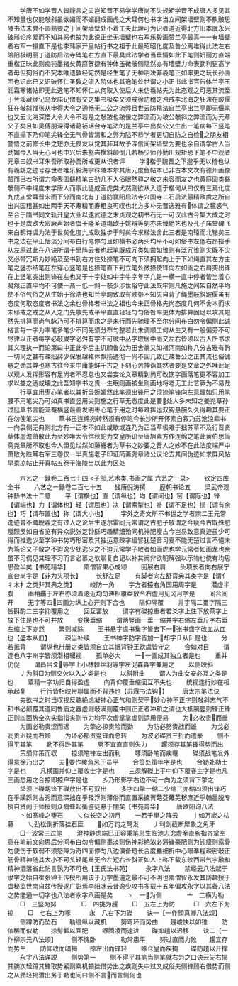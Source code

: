 <!-- { "loadSidebar": true } -->
　　学唐不如学晋人皆能言之夫岂知晋不易学学唐尚不失规矩学晋不成唐人多见其不知量也仅能敧斜虽欲媚而不媚翻成画虎之犬耳何也书字当立间架墙壁则不骫骳思陵书法未尝不圆熟要之于间架墙壁处不着工夫此理可为识者道近得北方旧本虞永兴破邪论序爱而不知其恶也故为此说正坐无墙壁也右军乐毅画赞兰亭最真一一有墙壁者右军一搨直下是也李玮家开皇帖行书之祖于此最昭昭化度及鲁公离堆得此法左右隂阳极明丽丁道防启法寺碑笔右方直下最具此法学者当垂情如此下笔则妍丽方直端重楷正昧此则痴钝墨猪矣黄庭贺捷有钟体虽微敧侧隐然亦有墙壁力命表劲利更髙学者毋但狥俗而不究本唯遗敎经宛然是经生笔了无神明决非羲笔正如率更之玩长孙面团也识此已又识破怀仁圣敎之流入院体也其逸笔处世谓之小正书此书官告体兰亭玉润霜寒诸帖即无此逸笔不知怀仁从何取入使后人未仿羲帖先为此态观之可恶其流至于兰溪藏经记乌龙庙记僧有交之集书极矣又须戒徐防稽之浊戒李北海之狂浊在跛偃狂在敧斜惟张从申得大令之通畅无二公之流弊且世云防稽法自兰亭出兰亭即无偃笔也又云北海深悟大令大令不若是之敧跛也跛偃之弊流而为坡公敧斜之弊流而为元章父子矣且如吴傅朋深得诸葛祯瑶台寺笔法的是兰亭中出矣公又生出一笔病每下竖笔不直搨下乃仰笔尖锋全无气骨皆清和之弊为隘不恭学者更切自防之自检之朋友相警悟之前修长中之短亦无畏友以觉其非耳故予深信间架墙壁为要也余自谓学古人当劲媚今人当无心可也中兴后朱壑岩横斜颠倒几若杨少师孙勤川规矩恐下笔不中观者元章曰奴书耳朱吾所取孙吾所戒更从识者评
　　学楷于魏晋之下邈乎无以稽也纵有羲繇之迹号存世者唯乐毅海宇秣陵本尔其唐元度鱼帖本已非古本文次有德州画像赞而已若所谓力命表固繇精笔古劲几不入俗眼然尊之敬之未容而友之也黄庭固类繇敧侧不中绳度未学唐人而事此徒成画虎类犬然则欲从入道于楷何从曰仅有三焉化度九成庙堂耳晋宋而下分而南北有丁道防襄阳启法寺兴国寺二石启法最精欧虞之所自出兴国粗甚如出两手天不寿精而寿粗良可叹也北方多朴无晋逸雅有体谓之氊裘气至合于隋书同文轨开皇大业以逮武德之末贞观之初书石无一可议此古今集大成之时也于是虞欧大宏厥声始者虞于隆圣道塲欧于姚辨等刻亦未臻絶艺也及孔子庙堂碑飞来白鹤诗虞为法于世矣化度九成欧独步于时矣今求楷法舍此三者是南辕而北辙矣三书之法在平正恬淡分间布白行笔停匀且如横书必两头均平不可如俗书左低右昂撘手从左原过此在八诀所谓千里阵云者也起笔既成冗类如凿如锥则有泛冗锥则尖既不尖又必带冗斯为妙絶及至书到右方住处捺笔不可向下须拥起向上于下如绳直其左方主笔之竖亦结笔在左穿心竖笔是也捺笔直下到立笔处微捺使锋向左如画之右肩突出锋在上竖笔突出则锋在左也又于十字处如中字牛字年字凢是一横一直中停者皆当着心凝然正直平均不可使一髙一低一斜一敧少涉世俗守此法既牢则凡施之间架自然平均使不俗气俗之从生始于徐浩也知兰亭韵致取有映带不知先自背了绳墨敧斜跛偃虽有态度何取态度者书法之余也骨格者书法之祖也今未正骨格先尚态度几何不舍本而求末耶戒之戒之从入之门先敬先戒平平直直轻轻匀匀俗咎率更体为排算固足以攻其短然先排算而尚气脉乃可不排算而求之是未行而先驰理不至尔分间布白勿令偏侧此诚格言每一字为率笔多笔少不同先须分布匀整若此未调顺工何从生又有一般偏旁不可尽律以正者每字必敧嵗字必舛有字不可破中丛字取居中而又左右皆须以古人所书求其义理执一而论第曰中正此李后主讥顔鲁公为田舍翁又如褚河南如称八分古雅有韵一切尚之甚有疎拙薛少保发越褚体飘扬透彻一尚不回几致迂疎鲁公之正其流也俗诚悬之劲其弊也寒古往今来中庸能鲜千古之下刻心苦神诣其然者要是文章之外唯此足以观人发挥形容有足尚者不忍怠也又尝妄论文章精到尚可改饬字画落笔更不容加工求以益之适或壊之此吾知字书之贵一生眠则画被坐则画地将老无工此艺厥为不易哉
　　行草宜用枣心笔者以其折袅婉媚然此笔须出锋用之须捺笔锋向左意趣如只用笔腰不用笔尖乃可如真书直竖用尖则施之行草无态度此是要处人多未知之姜尧章孙过庭草书言能笼罨横竖最善发明枣心笔于用之时每难挥运双钩悬腕久久得趣其要正在勿使笔尖也
　　草书虽连绵宛转然须有停笔今长沙所开怀素自叙乃苏沧浪辈书一向袅侧无典则北方有一正本不如此或歇或连乃为正当草极难于拙苏草不及行晋贤草体虚澹萧散此为至妙唯大令绾秋蛇为文皇所讥至唐旭素方作连绵之笔此黄伯思简斋尧章所不取也今人但见烂然如藤纒者为草书之妙要之晋人之妙不在此法度端严中萧散为胜耳右军三卷仅一半真施老子印证简斋尧章诸公议论去其间伪迹如求屏风帖早乘凉帖止开真帖五卷于海陵当以此为区处

　　六艺之一録卷二百七十四
<子部,艺术类,书画之属,六艺之一录>
　　钦定四库全书
　　六艺之一録卷二百七十五　　钱唐倪涛撰
　　歴朝书论五
　　梁武帝观钟繇书法十二意
　　平【谓横也】直【谓纵也】均【谓间也】宻【谓际也】锋【谓端也】力【谓体也】轻【谓屈也】决【谓索掣也】补【谓不足也】损【谓有余也】巧【谓布置也】称【谓大小也】
　　字外之奇文所不书世之学者宗二王元常逸迹曽不睥睨羲之有过人之论后生遂尔雷同元常谓之古肥子敬谓之今瘦今古既殊肥瘦颇反如自省览有异众説张芝钟繇巧趣精细殆同机神肥瘦古今岂易致意真迹虽少可得而推逸少至学钟书势巧形宻及其独运意疎字缓譬犹楚音习夏不能无楚过言不悒未为笃论又子敬之不迨逸少犹逸少之不迨元常学子敬者如画虎也学元常者如画龙也余虽不习偶见其理不习而言必慕之欤聊复自记以补其阙非欲明解强以示物也傥有均思思盈半矣【书苑精华】
　　隋僧智果心成颂
　　回展右肩
　　头项长者向右展宁宣台尚字是【非为头项长】
　　长舒左足
　　有脚者向左舒寳典其类字是【谓亻彳木扌之类非其典之类】
　　峻防一角
　　字方者擡右角国用周字是
　　潜虚半腹
　　画稍麤于左右亦须着逺近均匀递相覆葢放令右虚用见冈月字是
　　间合间开
　　无字等四四画为纵上心开则下合也
　　隔仰隔覆
　　并字隔二畺字隔三皆斟酌二三字抑覆用之
　　回互畱放
　　谓字有磔掠重者若爻字上住下放茶字上放下住是也不可并放
　　变换垂缩
　　谓两竪画一垂一缩并字右缩左垂斤字右垂左缩上下亦然
　　繁则减除
　　王书悬字虞书毚字皆去下一张书盛字改血从皿也【盛本从皿】
　　疎当补续
　　王书神字防字皆加一却字卩从阝是也
　　分若抵背
　　谓纵也卅册之类皆须自立其抵背钟王欧虞皆守之
　　合如对目
　　谓逢也八字州字皆须潜相曯视
　　孤单必大
　　一一画成其独立者是也
　　重并仍促
　　谓昌吕爻等字上小林棘丝羽等字左促森淼字兼用之
　　以侧映斜
　　丿为斜□为侧交欠以入之类是也
　　以斜附曲
　　谓人为曲女安必互之类是也
　　覃精一字功归自得盈虚
　　向背仰覆垂缩回互不失也
　　统视连行妙在相承起复
　　行行皆相映带聨属而不背违也【苏霖书法钩】
　　唐太宗笔法诀
　　夫欲书之时当収视反聴絶虑凝神心正气和则契于妙心神不正字则敧斜志气不和书必颠覆其道同鲁庙之器虚则敧满则覆中则正正者冲和之谓也大抵腕竪则锋正锋正则四面势全次实指指实则节力均平次虚掌掌虚则运用便易
　　为必收贵而重
　　为画必勒贵涩而迟
　　为撆必掠贵险而劲
　　为防必努贵战而雄
　　为戈必润贵迟疑而右顾
　　为环必郁贵蹙锋而总转
　　为波必磔贵三折而遣豪
　　侧不得平其笔
　　勒不得卧其笔
　　努不宜直直则失力
　　趯须存其笔锋得势而出
　　策须仰策而収
　　掠须笔锋左出而利
　　啄须卧笔而疾罨
　　磔须战笔发外得意徐乃出之
　　夫要作棱角忌于员平
　　合策处策年字是也
　　合勒处勒士字是也
　　凡横画并仰上覆收士字是也
　　三须解磔上平中仰下覆春主字是也凡三画悉用之合掠即掠户字是也
　　彡乃形影字右边不可一向为之须背下撆之
　　爻须上磔衂锋下磔放出不可双出
　　多字四撆一缩二少缩三亦缩四须出锋巧在乎躏跞则古秀而意深拙在乎轻浮则薄俗而直置采摭菁葩芟薙芜秽庶近乎翰墨脱专执自贤阙于师授则众病蜂起衡鉴徒悬于闇矣【书苑菁华】
　　唐欧阳询八法
　　丶如髙峰之堕石
　　乀似长空之初月
　　一若千里之阵云
　　亅如万嵗之枯藤
　　乀劲松倒折落挂石厓
　　如万钧之弩发
　　丿利剑截断犀象之角牙
　　□一波常三过笔
　　澄神静虑端巳正容秉笔思生临池志逸虚拳直腕指齐掌空意在笔前文向思后分间布白勿令偏侧墨淡则伤神彩絶浓必滞锋豪肥则为钝瘦则露骨勿使伤于软弱不须怒降为奇四面停匀八边俱备短长合度麤细折中心眼凖程疎密敧正筋骨精神随其大小不可头轻尾重无令左短右长斜正如人上称下载东映西带气宇融和精神洒落省此防言孰为不可也【王氏法书苑】
　　永字八法
　　禁经云八法起于隶字之始自崔张钟王传授所用该于万字墨道之最不可不明也隋僧智永发其防趣授于虞秘监世南自兹传授遂广彰焉李阳冰云昔逸少攻书多载十五年偏攻永字以其备八法之势能通一切字也八法者永字八画是矣
　　丶　一为侧　　　　亠　二横为勒
　　□　三竪为努　　　　□　四挑为趯
　　□　五左上为防　　　□　六左下为掠
　　□　七右上为啄　　　永　八右下为磔
　　诀一【一作顔真卿八法颂】
　　侧蹲防而坠石　　勒缓纵以藏机
　　努弯环而势曲　　趯峻快以如锥
　　防依稀而似勒　　掠髣髴以冝肥
　　啄腾凌而速进　　磔抑趞以迟移
　　诀二【一作柳宗元八法颂】
　　侧不愧卧　　　　勒常患平
　　努过直而力败　　趯宜存而势生
　　防仰收而暗揭　　掠左出而锋轻
　　啄仓皇而疾掩　　磔防趞以开撑
　　永字八法详説
　　侧势第一
　　侧不得平其笔当侧笔就右为之口诀云先右揭其腕次轻蹲其锋取势紧则乘机顿挫借势出之疾则失中过又成俗夫侧锋顾右借势而侧之从劲轻掲潜出务于勒也问曰侧不言而言侧何也
